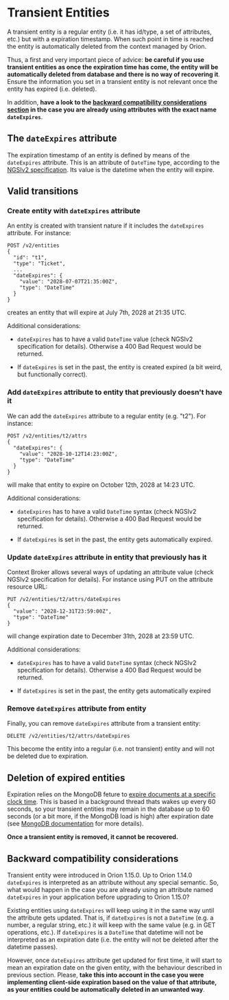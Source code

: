 # Transient Entities

A transient entity is a regular entity (i.e. it has id/type, a set of attributes, etc.) but with a expiration timestamp. When such point in time is reached the entity is automatically deleted from the context managed by Orion.

Thus, a first and very important piece of advice: **be careful if you use transient entities as once
the expiration time has come, the entity will be automatically deleted from database and there is
no way of recovering it**. Ensure the information you set in a transient entity  is not relevant once 
the entity has expired (i.e. deleted).

In addition, **have a look to the [backward compatibility considerations section](#backward-compatibility-considerations)
in the case you are already using attributes with the exact name `dateExpires`**.

## The `dateExpires` attribute

The expiration timestamp of an entity is defined by means of the `dateExpires` attribute. This is an 
attribute of `DateTime` type, according to the [NGSIv2 specification](http://telefonicaid.github.io/fiware-orion/api/v2/stable). Its value is the datetime when the entity will expire.

## Valid transitions

### Create entity with `dateExpires` attribute

An entity is created with transient nature if it includes the `dateExpires` attribute. For instance:

```
POST /v2/entities
{
  "id": "t1",
  "type": "Ticket",
  ...
  "dateExpires": {
    "value": "2028-07-07T21:35:00Z",
    "type": "DateTime"
  }
}
```

creates an entity that will expire at July 7th, 2028 at 21:35 UTC.

Additional considerations:

* `dateExpires` has to have a valid `DateTime` value (check NGSIv2 specification for details).
Otherwise a 400 Bad Request would be returned.

* If `dateExpires` is set in the past, the entity is created expired (a bit weird, but functionally correct).

### Add `dateExpires` attribute to entity that previously doesn't have it

We can add the `dateExpires` attribute to a regular entity (e.g. "t2"). For instance:

```
POST /v2/entities/t2/attrs
{
  "dateExpires": {
    "value": "2028-10-12T14:23:00Z",
    "type": "DateTime"
  }
}
```

will make that entity to expire on October 12th, 2028 at 14:23 UTC.

Additional considerations:

* `dateExpires` has to have a valid `DateTime` syntax (check NGSIv2 specification for details).
Otherwise a 400 Bad Request would be returned.

* If `dateExpires` is set in the past, the entity gets automatically expired.

### Update `dateExpires` attribute in entity that previously has it

Context Broker allows several ways of updating an attribute value (check NGSIv2 specification for
details). For instance using PUT on the attribute resource URL:

```
PUT /v2/entities/t2/attrs/dateExpires
{  
  "value": "2028-12-31T23:59:00Z",
  "type": "DateTime"
}
```

will change expiration date to December 31th, 2028 at 23:59 UTC.

Additional considerations:

* `dateExpires` has to have a valid `DateTime` syntax (check NGSIv2 specification for details).
Otherwise a 400 Bad Request would be returned.

* If `dateExpires` is set in the past, the entity gets automatically expired

### Remove `dateExpires` attribute from entity

Finally, you can remove `dateExpires` attribute from a transient entity:

```
DELETE /v2/entities/t2/attrs/dateExpires
```

This become the entity into a regular (i.e. not transient) entity and will not be deleted due to expiration. 

## Deletion of expired entities

Expiration relies on the MongoDB feture to [expire documents at a specific clock time](https://docs.mongodb.com/manual/tutorial/expire-data/#expire-documents-at-a-specific-clock-time). This is based in a background thread thats wakes up every 60 seconds,
so your transient entities may remain in the database up to 60 seconds (or a bit more, if the MongoDB load is high) after
expiration date (see [MongoDB documentation](https://docs.mongodb.com/manual/core/index-ttl/#timing-of-the-delete-operation)
for more details).

**Once a transient entity is removed, it cannot be recovered.**

## Backward compatibility considerations

Transient entity were introduced in Orion 1.15.0. Up to Orion 1.14.0 `dateExpires` is interpreted as an attribute without
any special semantic. So, what would happen in the case you are already using an attribute named `dateExpires` 
in your application before upgrading to Orion 1.15.0?

Existing entities using `dateExpires` will keep using it in the same way until the attribute gets updated. 
That is, if `dateExpires` is not a `DateTime` (e.g. a number, a regular string, etc.) it will keep with the same value (e.g. in GET operations, etc.). If `dateExpires` is a `DateTime` that datetime will not be interpreted as an expiration date (i.e. the
entity will not be deleted after the datetime passes).

However, once `dateExpires` attribute get updated for first time, it will start to mean an expiration date on the given 
entity, with the behaviour described in previous section. Please, **take this into account in the case you were implementing client-side expiration based on the value of that attribute, as your entities could be automatically deleted in an unwanted way**.